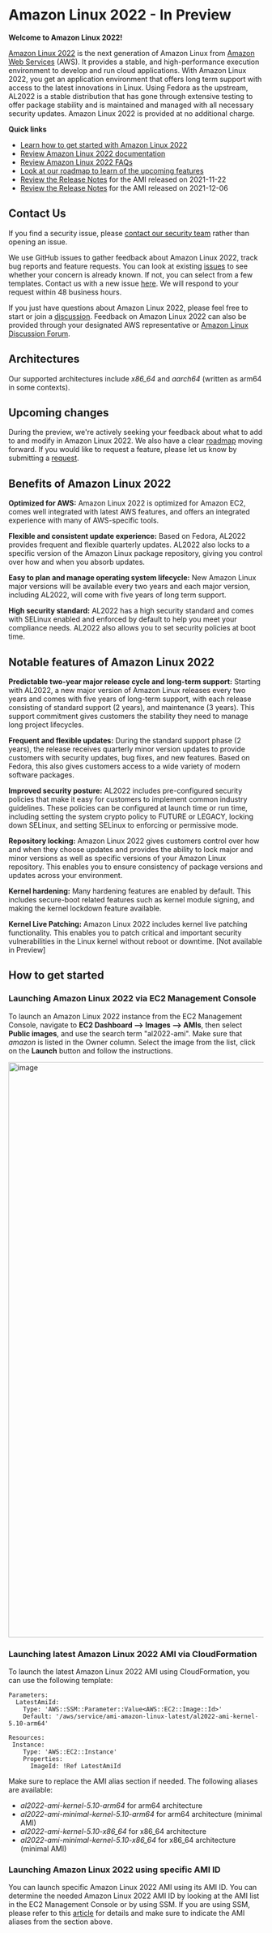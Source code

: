 # Amazon Linux 2022 - In Preview

**Welcome to Amazon Linux 2022!**

[Amazon Linux 2022](https://aws.amazon.com/linux/amazon-linux-2022) is the next generation of Amazon Linux from [Amazon Web Services](https://aws.amazon.com/) (AWS). It provides a stable, and high-performance execution environment to develop and run cloud applications. With Amazon Linux 2022, you get an application environment that offers long term support with access to the latest innovations in Linux. Using Fedora as the upstream, AL2022 is a stable distribution that has gone through extensive testing to offer package stability and is maintained and managed with all necessary security updates. Amazon Linux 2022 is provided at no additional charge.

**Quick links**
- [Learn how to get started with Amazon Linux 2022](https://github.com/amazonlinux/amazon-linux-2022#how-to-get-started)
- [Review Amazon Linux 2022 documentation](https://docs.aws.amazon.com/linux/al2022/ug/)
- [Review Amazon Linux 2022 FAQs](https://aws.amazon.com/linux/amazon-linux-2022/faqs/)
- [Look at our roadmap to learn of the upcoming features](https://github.com/amazonlinux/amazon-linux-2022/projects/1)
- [Review the Release Notes](https://github.com/amazonlinux/amazon-linux-2022/blob/main/Release-Notes-Amazon-Linux-2022.0.20211118.0.md) for the AMI released on 2021-11-22
- [Review the Release Notes](https://github.com/amazonlinux/amazon-linux-2022/blob/main/Release-Notes-Amazon-Linux-2022.0.20211206.0.md) for the AMI released on 2021-12-06 

## Contact Us
If you find a security issue, please [contact our security team](https://github.com/amazonlinux/amazon-linux-2022/security/policy) rather than opening an issue.

We use GitHub issues to gather feedback about Amazon Linux 2022, track bug reports and feature requests. You can look at existing [issues](https://github.com/amazonlinux/amazon-linux-2022/issues) to see whether your concern is already known. If not, you can select from a few templates. Contact us with a new issue [here](https://github.com/amazonlinux/amazon-linux-2022/issues/new/choose). We will respond to your request within 48 business hours.

If you just have questions about Amazon Linux 2022, please feel free to start or join a [discussion](https://github.com/amazonlinux/amazon-linux-2022/discussions). Feedback on Amazon Linux 2022 can also be provided through your designated AWS representative or [Amazon Linux Discussion Forum](https://forums.aws.amazon.com/forum.jspa?forumID=228). 


## Architectures
Our supported architectures include *x86_64* and *aarch64* (written as arm64 in some contexts).

## Upcoming changes
During the preview, we're actively seeking your feedback about what to add to and modify in Amazon Linux 2022. We also have a clear [roadmap](https://github.com/amazonlinux/amazon-linux-2022/projects/1) moving forward. If you would like to request a feature, please let us know by submitting a [request](https://github.com/amazonlinux/amazon-linux-2022/issues/new/choose).




## Benefits of Amazon Linux 2022

**Optimized for AWS:**
Amazon Linux 2022 is optimized for Amazon EC2, comes well integrated with latest AWS features, and offers an integrated experience with many of AWS-specific tools.

**Flexible and consistent update experience:**
Based on Fedora, AL2022 provides frequent and flexible quarterly updates. AL2022 also locks to a specific version of the Amazon Linux package repository, giving you control over how and when you absorb updates.

**Easy to plan and manage operating system lifecycle:**
New Amazon Linux major versions will be available every two years and each major version, including AL2022, will come with five years of long term support. 

**High security standard:**
AL2022 has a high security standard and comes with SELinux enabled and enforced by default to help you meet your compliance needs. AL2022 also allows you to set security policies at boot time.

## Notable features of Amazon Linux 2022
**Predictable two-year major release cycle and long-term support:**
Starting with AL2022, a new major version of Amazon Linux releases every two years and comes with five years of long-term support, with each release consisting of standard support (2 years), and maintenance (3 years). This support commitment gives customers the stability they need to manage long project lifecycles.

**Frequent and flexible updates:**
During the standard support phase (2 years), the release receives quarterly minor version updates to provide customers with security updates, bug fixes, and new features. Based on Fedora, this also gives customers access to a wide variety of modern software packages.

**Improved security posture:**
AL2022 includes pre-configured security policies that make it easy for customers to implement common industry guidelines. These policies can be configured at launch time or run time, including setting the system crypto policy to FUTURE or LEGACY, locking down SELinux, and setting SELinux to enforcing or permissive mode.

**Repository locking:**
Amazon Linux 2022 gives customers control over how and when they choose updates and provides the ability to lock major and minor versions as well as specific versions of your Amazon Linux repository. This enables you to ensure consistency of package versions and updates across your environment.

**Kernel hardening:**
Many hardening features are enabled by default. This includes secure-boot related features such as kernel module signing, and making the kernel lockdown feature available.

**Kernel Live Patching:**
Amazon Linux 2022 includes kernel live patching functionality. This enables you to patch critical and important security vulnerabilities in the Linux kernel without reboot or downtime. [Not available in Preview]

## How to get started
### Launching Amazon Linux 2022 via EC2 Management Console
To launch an Amazon Linux 2022 instance from the EC2 Management Console, navigate to **EC2 Dashboard —> Images —> AMIs**, then select **Public images**, and use the search term "al2022-ami". Make sure that *amazon* is listed in the Owner column. Select the image from the list, click on the **Launch** button and follow the instructions.

<img width="1134" alt="image" src="https://user-images.githubusercontent.com/93951337/142912261-32614cae-77c2-414c-9793-f1212fa98fa6.png">

### Launching latest Amazon Linux 2022 AMI via CloudFormation
To launch the latest Amazon Linux 2022 AMI using CloudFormation, you can use the following template:

```# Use public Systems Manager Parameter
Parameters:
  LatestAmiId:
    Type: 'AWS::SSM::Parameter::Value<AWS::EC2::Image::Id>'
    Default: '/aws/service/ami-amazon-linux-latest/al2022-ami-kernel-5.10-arm64'

Resources:
 Instance:
    Type: 'AWS::EC2::Instance'
    Properties:
      ImageId: !Ref LatestAmiId
```

Make sure to replace the AMI alias section if needed. The following aliases are available:
- *al2022-ami-kernel-5.10-arm64* for arm64 architecture
- *al2022-ami-minimal-kernel-5.10-arm64* for arm64 architecture (minimal AMI)
- *al2022-ami-kernel-5.10-x86_64* for x86_64 architecture
- *al2022-ami-minimal-kernel-5.10-x86_64* for x86_64 architecture (minimal AMI)

### Launching Amazon Linux 2022 using specific AMI ID
You can launch specific Amazon Linux 2022 AMI using its AMI ID. You can determine the needed Amazon Linux 2022 AMI ID by looking at the AMI list in the EC2 Management Console or by using SSM. If you are using SSM, please refer to this [article](https://aws.amazon.com/blogs/compute/query-for-the-latest-amazon-linux-ami-ids-using-aws-systems-manager-parameter-store/) for details and make sure to indicate the AMI aliases from the section above.
